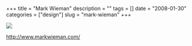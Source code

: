+++
title = "Mark Wieman"
description = ""
tags = []
date = "2008-01-30"
categories = ["design"]
slug = "mark-wieman"
+++


 

  <div id="screens-thumbs" class="clearfix">
    <div class="txt-center" id="design-submission"><a href="http://www.markwieman.com/"><img id='bluga-thumbnail-1038' class='bluga-thumbnail large' src='/media/bluga/
wt47f281d384639_0.jpg'/></a></div>  
  </div>   
<p><a href="http://www.markwieman.com/">http://www.markwieman.com/</a></p>




